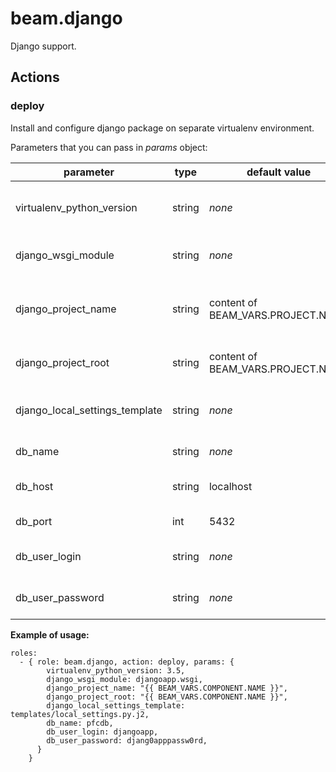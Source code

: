 # beam.django

Django support.

## Actions

### deploy

Install and configure django package on separate virtualenv environment.

Parameters that you can pass in *params* object:

parameter|type|default value|description
---------|----|-------------|-----------
virtualenv_python_version|string|*none*|version of python used for runtime
django_wsgi_module|string|*none*|wsgi module dotpath
django_project_name|string|content of BEAM_VARS.PROJECT.NAME|Name of django project (used internally).
django_project_root|string|content of BEAM_VARS.PROJECT.NAME|Name of project root folder.
django_local_settings_template|string|*none*|Path to local settings template
db_name|string|*none*|Database name.
db_host|string|localhost|Database host (IP or domain)
db_port|int|5432| Database port
db_user_login|string|*none*|Database user login name
db_user_password|string|*none*|Database user password

**Example of usage:**

```yamlex
roles:
  - { role: beam.django, action: deploy, params: {
        virtualenv_python_version: 3.5,
        django_wsgi_module: djangoapp.wsgi,
        django_project_name: "{{ BEAM_VARS.COMPONENT.NAME }}",
        django_project_root: "{{ BEAM_VARS.COMPONENT.NAME }}",
        django_local_settings_template: templates/local_settings.py.j2,
        db_name: pfcdb,
        db_user_login: djangoapp,
        db_user_password: djang0apppassw0rd,
      }
    }
```
